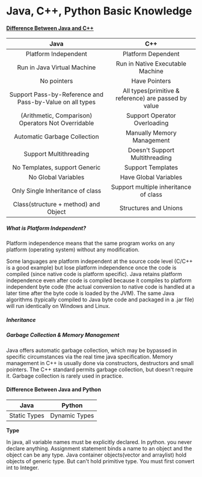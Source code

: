 # Java, C++, Python Basic Knowledge

#### [Difference Between Java and C++](https://www.wikiwand.com/en/Comparison_of_Java_and_C%2B%2B)

| Java | C++ |
| :---: | :---: |
| Platform Independent | Platform Dependent |
| Run in Java Virtual Machine | Run in Native Executable Machine |
| No pointers | Have Pointers |
| Support Pass-by-Reference and Pass-by-Value on all types | All types\(primitive & reference\) are passed by value |
| \(Arithmetic, Comparison\) Operators Not Overridable | Support Operator Overloading |
| Automatic Garbage Collection | Manually Memory Management |
| Support Multithreading | Doesn't Support Multithreading |
| No Templates, support Generic | Support Templates |
| No Global Variables | Have Global Variables |
| Only Single Inheritance of class | Support multiple inheritance of class |
| Class\(structure + method\) and Object | Structures and Unions |

##### What is Platform Independent?

Platform independence means that the same program works on any platform \(operating system\) without any modification.

Some languages are platform independent at the source code level \(C/C++ is a good example\) but lose platform independence once the code is compiled \(since native code is platform specific\). Java retains platform independence even after code is compiled because it compiles to platform independent byte code \(the actual conversion to native code is handled at a later time after the byte code is loaded by the JVM\). The same Java algorithms \(typically compiled to Java byte code and packaged in a .jar file\) will run identically on Windows and Linux.

##### Inheritance

##### Garbage Collection & Memory Management

Java offers automatic garbage collection, which may be bypassed in specific circumstances via the real time java specification. Memory management in C++ is usually done via constructors, destructors and small pointers. The C++ standard permits garbage collection, but doesn't require it. Garbage collection is rarely used in practice.

#### Difference Between Java and Python

| Java | Python |
| :---: | :---: |
| Static Types | Dynamic Types |

**Type**

In java, all variable names must be explicitly declared. In python. you never declare anything. Assignment statement binds a name to an object and the object can be any type. Java container objects\(vector and arraylist\) hold objects of generic type. But can't hold primitive type. You must first convert int to Integer.


